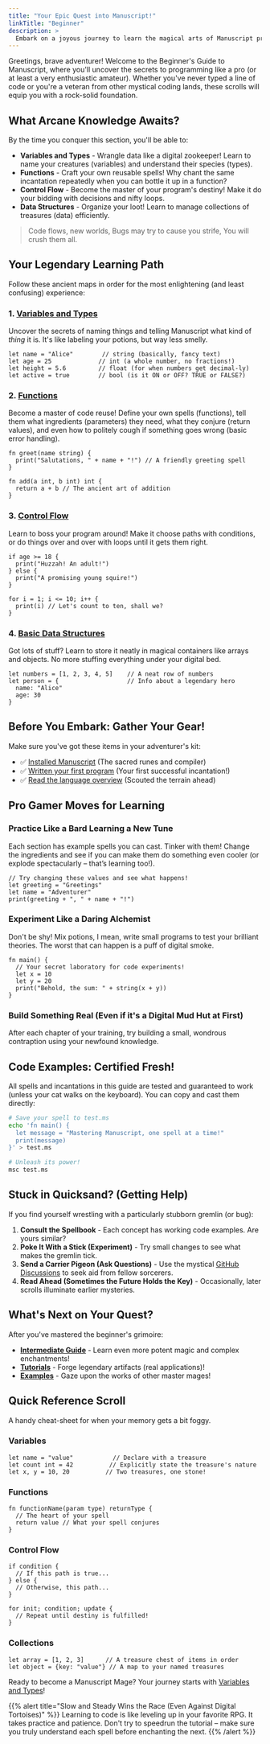 ```yaml
---
title: "Your Epic Quest into Manuscript!"
linkTitle: "Beginner"
description: >
  Embark on a joyous journey to learn the magical arts of Manuscript programming. Perfect for aspiring code wizards and seasoned sorcerers new to Manuscript!
---
```

Greetings, brave adventurer! Welcome to the Beginner's Guide to Manuscript, where you'll uncover the secrets to programming like a pro (or at least a very enthusiastic amateur). Whether you've never typed a line of code or you're a veteran from other mystical coding lands, these scrolls will equip you with a rock-solid foundation.

## What Arcane Knowledge Awaits?

By the time you conquer this section, you'll be able to:

- **Variables and Types** - Wrangle data like a digital zookeeper! Learn to name your creatures (variables) and understand their species (types).
- **Functions** - Craft your own reusable spells! Why chant the same incantation repeatedly when you can bottle it up in a function?
- **Control Flow** - Become the master of your program's destiny! Make it do your bidding with decisions and nifty loops.
- **Data Structures** - Organize your loot! Learn to manage collections of treasures (data) efficiently.

> Code flows, new worlds,
> Bugs may try to cause you strife,
> You will crush them all.

## Your Legendary Learning Path

Follow these ancient maps in order for the most enlightening (and least confusing) experience:

### 1. [Variables and Types](variables-and-types/)
Uncover the secrets of naming things and telling Manuscript what kind of *thing* it is. It's like labeling your potions, but way less smelly.

```ms
let name = "Alice"        // string (basically, fancy text)
let age = 25             // int (a whole number, no fractions!)
let height = 5.6         // float (for when numbers get decimal-ly)
let active = true        // bool (is it ON or OFF? TRUE or FALSE?)
```

### 2. [Functions](functions/)
Become a master of code reuse! Define your own spells (functions), tell them what ingredients (parameters) they need, what they conjure (return values), and even how to politely cough if something goes wrong (basic error handling).

```ms
fn greet(name string) {
  print("Salutations, " + name + "!") // A friendly greeting spell
}

fn add(a int, b int) int {
  return a + b // The ancient art of addition
}
```

### 3. [Control Flow](control-flow/)
Learn to boss your program around! Make it choose paths with conditions, or do things over and over with loops until it gets them right.

```ms
if age >= 18 {
  print("Huzzah! An adult!")
} else {
  print("A promising young squire!")
}

for i = 1; i <= 10; i++ {
  print(i) // Let's count to ten, shall we?
}
```

### 4. [Basic Data Structures](data-structures/)
Got lots of stuff? Learn to store it neatly in magical containers like arrays and objects. No more stuffing everything under your digital bed.

```ms
let numbers = [1, 2, 3, 4, 5]    // A neat row of numbers
let person = {                   // Info about a legendary hero
  name: "Alice"
  age: 30
}
```

## Before You Embark: Gather Your Gear!

Make sure you've got these items in your adventurer's kit:

- ✅ [Installed Manuscript](../getting-started/installation/) (The sacred runes and compiler)
- ✅ [Written your first program](../getting-started/first-program/) (Your first successful incantation!)
- ✅ [Read the language overview](../getting-started/overview/) (Scouted the terrain ahead)

## Pro Gamer Moves for Learning

### Practice Like a Bard Learning a New Tune
Each section has example spells you can cast. Tinker with them! Change the ingredients and see if you can make them do something even cooler (or explode spectacularly – that’s learning too!).

```ms
// Try changing these values and see what happens!
let greeting = "Greetings"
let name = "Adventurer"
print(greeting + ", " + name + "!")
```

### Experiment Like a Daring Alchemist
Don't be shy! Mix potions, I mean, write small programs to test your brilliant theories. The worst that can happen is a puff of digital smoke.

```ms
fn main() {
  // Your secret laboratory for code experiments!
  let x = 10
  let y = 20
  print("Behold, the sum: " + string(x + y))
}
```

### Build Something Real (Even if it's a Digital Mud Hut at First)
After each chapter of your training, try building a small, wondrous contraption using your newfound knowledge.

## Code Examples: Certified Fresh!

All spells and incantations in this guide are tested and guaranteed to work (unless your cat walks on the keyboard). You can copy and cast them directly:

```bash
# Save your spell to test.ms
echo 'fn main() {
  let message = "Mastering Manuscript, one spell at a time!"
  print(message)
}' > test.ms

# Unleash its power!
msc test.ms
```

## Stuck in Quicksand? (Getting Help)

If you find yourself wrestling with a particularly stubborn gremlin (or bug):

1.  **Consult the Spellbook** - Each concept has working code examples. Are yours similar?
2.  **Poke It With a Stick (Experiment)** - Try small changes to see what makes the gremlin tick.
3.  **Send a Carrier Pigeon (Ask Questions)** - Use the mystical [GitHub Discussions](https://github.com/manuscript-lang/manuscript/discussions) to seek aid from fellow sorcerers.
4.  **Read Ahead (Sometimes the Future Holds the Key)** - Occasionally, later scrolls illuminate earlier mysteries.

## What's Next on Your Quest?

After you've mastered the beginner's grimoire:

- **[Intermediate Guide](../intermediate/)** - Learn even more potent magic and complex enchantments!
- **[Tutorials](../tutorials/)** - Forge legendary artifacts (real applications)!
- **[Examples](../examples/)** - Gaze upon the works of other master mages!

## Quick Reference Scroll

A handy cheat-sheet for when your memory gets a bit foggy.

### Variables
```ms
let name = "value"           // Declare with a treasure
let count int = 42          // Explicitly state the treasure's nature
let x, y = 10, 20          // Two treasures, one stone!
```

### Functions
```ms
fn functionName(param type) returnType {
  // The heart of your spell
  return value // What your spell conjures
}
```

### Control Flow
```ms
if condition {
  // If this path is true...
} else {
  // Otherwise, this path...
}

for init; condition; update {
  // Repeat until destiny is fulfilled!
}
```

### Collections
```ms
let array = [1, 2, 3]      // A treasure chest of items in order
let object = {key: "value"} // A map to your named treasures
```

Ready to become a Manuscript Mage? Your journey starts with [Variables and Types](variables-and-types/)!

{{% alert title="Slow and Steady Wins the Race (Even Against Digital Tortoises)" %}}
Learning to code is like leveling up in your favorite RPG. It takes practice and patience. Don't try to speedrun the tutorial – make sure you truly understand each spell before enchanting the next.
{{% /alert %}}

